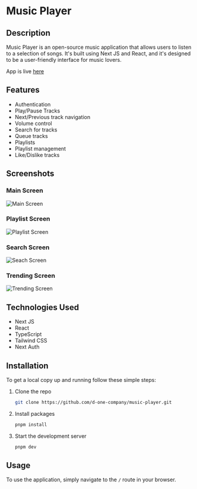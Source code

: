 # Music Player

## Description

Music Player is an open-source music application that allows users to listen to a selection of songs. It's built using Next JS and React, and it's designed to be a user-friendly interface for music lovers.

App is live [here](https://music.d-one.design/)

## Features

- Authentication
- Play/Pause Tracks
- Next/Previous track navigation
- Volume control
- Search for tracks
- Queue tracks
- Playlists
- Playlist management
- Like/Dislike tracks

## Screenshots

### Main Screen

![Main Screen](https://utfs.io/f/33728b94-5bcc-4f7d-aa8f-69074bde38cd-fhm5bw.43.19.jpg)

### Playlist Screen

![Playlist Screen](https://utfs.io/f/18eb3cd2-1407-404a-8245-930a57fbc1e0-fhm5bw.39.49.jpg)

### Search Screen

![Seach Screen](https://utfs.io/f/31bae30c-f74f-4cea-868f-c0192f69d8c2-fhm5bw.57.28.jpg)

### Trending Screen

![Trending Screen](https://utfs.io/f/230d9e4f-1851-46f5-94af-c1e7019927f7-fhm5bv.02.10.jpg)

## Technologies Used

- Next JS
- React
- TypeScript
- Tailwind CSS
- Next Auth

## Installation

To get a local copy up and running follow these simple steps:

1.  Clone the repo
    ```bash
    git clone https://github.com/d-one-company/music-player.git
    ```
2.  Install packages
    ```bash
    pnpm install
    ```
3.  Start the development server
    ```bash
    pnpm dev
    ```

## Usage

To use the application, simply navigate to the `/` route in your browser.
